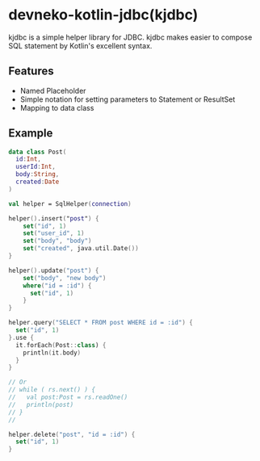 # devneko-kotlin-jdbc(kjdbc)

kjdbc is a simple helper library for JDBC.
kjdbc makes easier to compose SQL statement by Kotlin's excellent syntax.

## Features

 - Named Placeholder
 - Simple notation for setting parameters to Statement or ResultSet
 - Mapping to data class

## Example

```kotlin
data class Post(
  id:Int,
  userId:Int,
  body:String,
  created:Date
)

val helper = SqlHelper(connection)

helper().insert("post") {
    set("id", 1)
    set("user_id", 1)
    set("body", "body")
    set("created", java.util.Date())
}

helper().update("post") {
    set("body", "new body")
    where("id = :id") {
      set("id", 1)
    }
}

helper.query("SELECT * FROM post WHERE id = :id") {
  set("id", 1)
}.use {
  it.forEach(Post::class) {
    println(it.body)
  }
}

// Or
// while ( rs.next() ) {
//   val post:Post = rs.readOne()
//   println(post)
// }
//

helper.delete("post", "id = :id") {
  set("id", 1)
}

```


